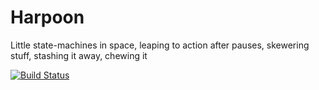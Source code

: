 # Harpoon
Little state-machines in space, leaping to action after pauses, skewering stuff, stashing it away, chewing it

[![Build Status](https://travis-ci.org/jasonholloway/harpoon.svg?branch=master)](https://travis-ci.org/jasonholloway/harpoon)


